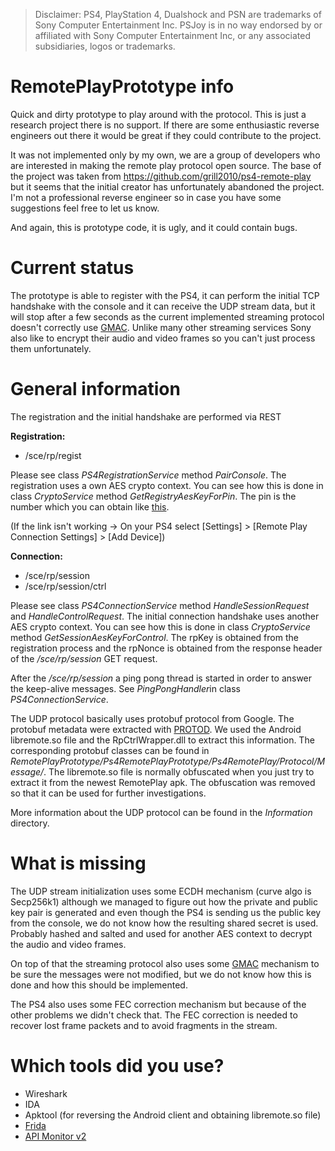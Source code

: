 > Disclaimer: PS4, PlayStation 4, Dualshock and PSN are trademarks of Sony Computer Entertainment Inc. PSJoy is in no way endorsed by or affiliated with Sony Computer Entertainment Inc, or any associated subsidiaries, logos or trademarks.

# RemotePlayPrototype info

Quick and dirty prototype to play around with the protocol.
This is just a research project there is no support. If there are some enthusiastic reverse engineers out there it would be great if they could contribute to the project.

It was not implemented only by my own, we are a group of developers who are interested in making the remote play protocol open source. The base of the project was taken from https://github.com/grill2010/ps4-remote-play but it seems that the initial creator has unfortunately abandoned the project. I'm not a professional reverse engineer so in case you have some suggestions feel free to let us know.

And again, this is prototype code, it is ugly, and it could contain bugs.

# Current status

The prototype is able to register with the PS4, it can perform the initial TCP handshake with the console and it can receive the UDP stream data, but it will stop after a few seconds as the current implemented streaming protocol doesn't correctly use [GMAC](https://en.wikipedia.org/wiki/Galois/Counter_Mode). Unlike many other streaming services Sony also like to encrypt their audio and video frames so you can't just process them unfortunately.

# General information

The registration and the initial handshake are performed via REST

**Registration:**

- /sce/rp/regist

Please see class *PS4RegistrationService* method *PairConsole*.
The registration uses a own AES crypto context. You can see how this is done in class *CryptoService* method *GetRegistryAesKeyForPin*.
The pin is the number which you can obtain like [this](https://manuals.playstation.net/document/en/ps4/settings/adddevice.html).

(If the link isn't working -> On your PS4 select [Settings] > [Remote Play Connection Settings] > [Add Device])

**Connection:**

- /sce/rp/session
- /sce/rp/session/ctrl

Please see class *PS4ConnectionService* method *HandleSessionRequest* and *HandleControlRequest*.
The initial connection handshake uses another AES crypto context. You can see how this is done in class *CryptoService* method *GetSessionAesKeyForControl*. The rpKey is obtained from the registration process and the rpNonce is obtained from the response header of the */sce/rp/session* GET request.

After the */sce/rp/session* a ping pong thread is started in order to answer the keep-alive messages. See *PingPongHandler*in class *PS4ConnectionService*.

The UDP protocol basically uses protobuf protocol from Google. The protobuf metadata were extracted with [PROTOD](https://github.com/Manouchehri/Protod). We used the Android libremote.so file and the RpCtrlWrapper.dll to extract this information. The corresponding protobuf classes can be found in *RemotePlayPrototype/Ps4RemotePlayPrototype/Ps4RemotePlay/Protocol/Message/*. The libremote.so file is normally obfuscated when you just try to extract it from the newest RemotePlay apk. The obfuscation was removed so that it can be used for further investigations.

More information about the UDP protocol can be found in the *Information* directory.

# What is missing

The UDP stream initialization uses some ECDH mechanism (curve algo is Secp256k1) although we managed to figure out how the private and public key pair is generated and even though the PS4 is sending us the public key from the console, we do not know how the resulting shared secret is used. Probably hashed and salted and used for another AES context to decrypt the audio and video frames.

On top of that the streaming protocol also uses some [GMAC](https://en.wikipedia.org/wiki/Galois/Counter_Mode) mechanism to be sure the messages were not modified, but we do not know how this is done and how this should be implemented.

The PS4 also uses some FEC correction mechanism but because of the other problems we didn't check that. The FEC correction is needed to recover lost frame packets and to avoid fragments in the stream.

# Which tools did you use?

- Wireshark
- IDA
- Apktool (for reversing the Android client and obtaining libremote.so file)
- [Frida](https://www.frida.re/docs/functions/)
- [API Monitor v2](http://www.rohitab.com/apimonitor)
